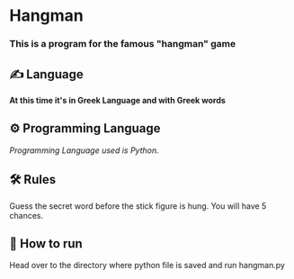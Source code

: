 # Hangman

### This is a program for the famous "hangman" game

## ✍️ Language
**At this time it's in Greek Language and with Greek words**

## ⚙️ Programming Language
*Programming Language used is Python.*

## 🛠️ Rules
Guess the secret word before the stick figure is hung. You will have 5 chances.

## 🌟 How to run

Head over to the directory where python file is saved and run hangman.py

